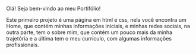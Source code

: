Olá! Seja bem-vindo ao meu Portifólio! 

Este primeiro projeto é uma página em html e css, nela você encontra um Home, que contém minhas informações iniciais, e minhas redes sociais, na outra parte, tem o sobre mim, que contém um pouco mais da minha trajetória e a última tem o meu currículo, com algumas informações profissionais. 

